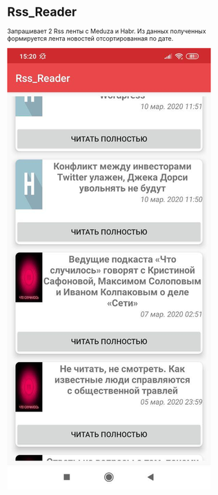 # Rss_Reader
Запрашивает 2 Rss ленты с Meduza и Habr. Из данных полученных формируется лента новостей отсортированная по дате.

![alt text](app/src/main/res/drawable/prez.png)
